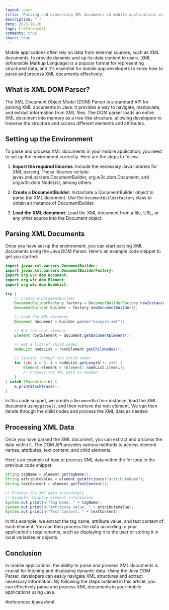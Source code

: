 ```yaml
---
layout: post
title: "Parsing and processing XML documents in mobile applications using Java DOM Parser"
description: " "
date: 2023-10-26
tags: [references]
comments: true
share: true
---
```


Mobile applications often rely on data from external sources, such as XML documents, to provide dynamic and up-to-date content to users. XML (eXtensible Markup Language) is a popular format for representing structured data, and it's essential for mobile app developers to know how to parse and process XML documents effectively.

## What is XML DOM Parser?

The XML Document Object Model (DOM) Parser is a standard API for parsing XML documents in Java. It provides a way to navigate, manipulate, and extract information from XML files. The DOM parser loads an entire XML document into memory as a tree-like structure, allowing developers to traverse the structure and access different elements and attributes.

## Setting up the Environment

To parse and process XML documents in your mobile application, you need to set up the environment correctly. Here are the steps to follow:

1. **Import the required libraries**: Include the necessary Java libraries for XML parsing. These libraries include javax.xml.parsers.DocumentBuilder, org.w3c.dom.Document, and org.w3c.dom.NodeList, among others.

2. **Create a DocumentBuilder**: Instantiate a DocumentBuilder object to parse the XML document. Use the `DocumentBuilderFactory` class to obtain an instance of DocumentBuilder.

3. **Load the XML document**: Load the XML document from a file, URL, or any other source into the Document object.

## Parsing XML Documents

Once you have set up the environment, you can start parsing XML documents using the Java DOM Parser. Here's an example code snippet to get you started:

```java
import javax.xml.parsers.DocumentBuilder;
import javax.xml.parsers.DocumentBuilderFactory;
import org.w3c.dom.Document;
import org.w3c.dom.Element;
import org.w3c.dom.NodeList;

try {
    // Create a DocumentBuilder
    DocumentBuilderFactory factory = DocumentBuilderFactory.newInstance();
    DocumentBuilder builder = factory.newDocumentBuilder();

    // Load the XML document
    Document document = builder.parse("example.xml");

    // Get the root element
    Element rootElement = document.getDocumentElement();

    // Get a list of child nodes
    NodeList nodeList = rootElement.getChildNodes();

    // Iterate through the child nodes
    for (int i = 0; i < nodeList.getLength(); i++) {
        Element element = (Element) nodeList.item(i);
        // Process the XML data as needed
    }
} catch (Exception e) {
    e.printStackTrace();
}
```

In this code snippet, we create a `DocumentBuilder` instance, load the XML document using `parse()`, and then retrieve the root element. We can then iterate through the child nodes and process the XML data as needed.

## Processing XML Data

Once you have parsed the XML document, you can extract and process the data within it. The DOM API provides various methods to access element names, attributes, text content, and child elements.

Here's an example of how to process XML data within the for loop in the previous code snippet:

```java
String tagName = element.getTagName();
String attributeValue = element.getAttribute("attributeName");
String textContent = element.getTextContent();

// Process the XML data accordingly
// Example: Display element information
System.out.println("Tag Name: " + tagName);
System.out.println("Attribute Value: " + attributeValue);
System.out.println("Text Content: " + textContent);
```

In this example, we extract the tag name, attribute value, and text content of each element. You can then process the data according to your application's requirements, such as displaying it to the user or storing it in local variables or objects.

## Conclusion

In mobile applications, the ability to parse and process XML documents is crucial for fetching and displaying dynamic data. Using the Java DOM Parser, developers can easily navigate XML structures and extract necessary information. By following the steps outlined in this article, you can effectively parse and process XML documents in your mobile applications using Java.

#references #java #xml